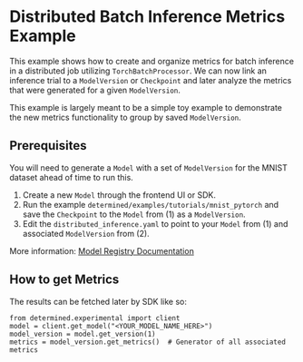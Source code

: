 # Distributed Batch Inference Metrics Example

This example shows how to create and organize metrics for batch inference in a distributed job
utilizing ``TorchBatchProcessor``. We can now link an inference trial to a ``ModelVersion`` or ``Checkpoint``
and later analyze the metrics that were generated for a given ``ModelVersion``.

This example is largely meant to be a simple toy example to demonstrate the new metrics functionality to group by
saved ``ModelVersion``. 

## Prerequisites

You will need to generate a ``Model`` with a set of ``ModelVersion`` for the MNIST dataset ahead of time
to run this. 

1. Create a new ``Model`` through the frontend UI or SDK.
2. Run the example ``determined/examples/tutorials/mnist_pytorch`` and save the ``Checkpoint`` to the ``Model`` from (1) as a ``ModelVersion``. 
3. Edit the ``distributed_inference.yaml`` to point to your ``Model`` from (1) and associated ``ModelVersion`` from (2).

More information: [Model Registry Documentation](https://docs.determined.ai/latest/model-dev-guide/model-management/model-registry-org.html)

## How to get Metrics
The results can be fetched later by SDK like so:

```python3
from determined.experimental import client 
model = client.get_model("<YOUR_MODEL_NAME_HERE>") 
model_version = model.get_version(1) 
metrics = model_version.get_metrics()  # Generator of all associated metrics 
```
